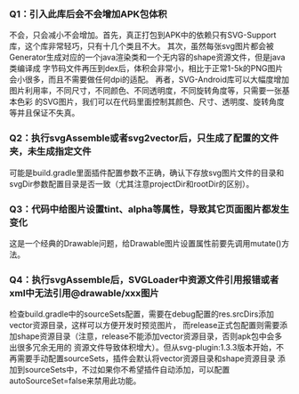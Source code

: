 ### Q1：引入此库后会不会增加APK包体积
不会，只会减小不会增加。首先，真正打包到APK中的依赖只有SVG-Support库，这个库非常轻巧，只有十几个类且不大。
其次，虽然每张svg图片都会被Generator生成对应的一个java渲染类和一个无内容的shape资源文件，但是java类编译成
字节码文件再压到dex后，体积会非常小，相比于正常1-5k的PNG图片会小很多，而且不需要做任何dpi的适配。
再者，SVG-Android库可以大幅度增加图片利用率，不同尺寸，不同颜色、不同透明度，不同旋转角度等，只需要一张基本色彩
的SVG图片，我们可以在代码里面控制其颜色、尺寸、透明度、旋转角度等并且保证不失真。

### Q2：执行svgAssemble或者svg2vector后，只生成了配置的文件夹，未生成指定文件
可能是build.gradle里面插件配置参数不正确，确认下存放svg图片文件的目录和svgDir参数配置目录是否一致（尤其注意projectDir和rootDir的区别）。

### Q3：代码中给图片设置tint、alpha等属性，导致其它页面图片都发生变化
这是一个经典的Drawable问题，给Drawable图片设置属性前要先调用mutate()方法。

### Q4：执行svgAssemble后，SVGLoader中资源文件引用报错或者xml中无法引用@drawable/xxx图片
检查build.gradle中的sourceSets配置，需要在debug配置的res.srcDirs添加vector资源目录，这样可以方便开发时预览图片，
而release正式包配置则需要添加shape资源目录（注意，release不能添加vector资源目录，否则apk包中会多出很多冗余无用的
资源文件导致体积增大）。但从svg-plugin:1.3.3版本开始，不再需要手动配置sourceSets，插件会默认将vector资源目录和shape资源目录
添加到sourceSets中，不过如果你不希望插件自动添加，可以配置autoSourceSet=false来禁用此功能。